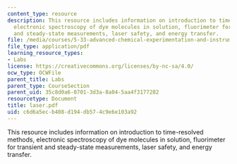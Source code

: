 ```yaml
---
content_type: resource
description: This resource includes information on introduction to time-resolved methods,
  electronic spectroscopy of dye molecules in solution, fluorimeter for transient
  and steady-state measurements, laser safety, and energy transfer.
file: /media/courses/5-33-advanced-chemical-experimentation-and-instrumentation-fall-2007/c6d6a5ecb408d194db574c9e6e103a92_laser.pdf
file_type: application/pdf
learning_resource_types:
- Labs
license: https://creativecommons.org/licenses/by-nc-sa/4.0/
ocw_type: OCWFile
parent_title: Labs
parent_type: CourseSection
parent_uid: 35c8d0a6-0701-3d3a-8a04-5aa4f3177282
resourcetype: Document
title: laser.pdf
uid: c6d6a5ec-b408-d194-db57-4c9e6e103a92
---
```

This resource includes information on introduction to time-resolved methods, electronic spectroscopy of dye molecules in solution, fluorimeter for transient and steady-state measurements, laser safety, and energy transfer.